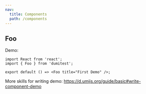 ```yaml
---
nav:
  title: Components
  path: /components
---
```


## Foo

Demo:

```tsx
import React from 'react';
import { Foo } from 'dumitest';

export default () => <Foo title="First Demo" />;
```

More skills for writing demo: https://d.umijs.org/guide/basic#write-component-demo
